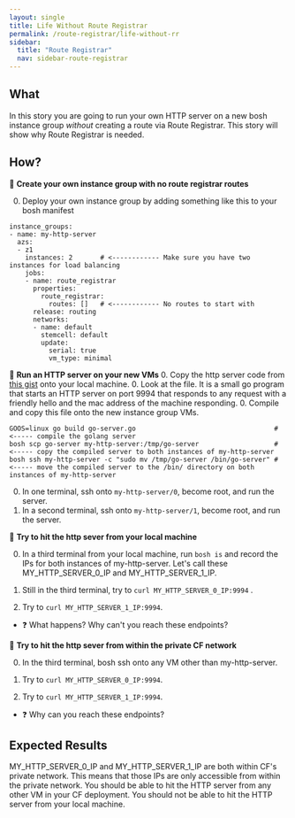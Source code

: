 ```yaml
---
layout: single
title: Life Without Route Registrar
permalink: /route-registrar/life-without-rr
sidebar:
  title: "Route Registrar"
  nav: sidebar-route-registrar
---
```


## What

In this story you are going to run your own HTTP server on a new bosh instance
group _without_ creating a route via Route Registrar. This story will show why
Route Registrar is needed.

## How?

📝 **Create your own instance group with no route registrar routes**

0. Deploy your own instance group by adding something like this to your bosh manifest

```
instance_groups:
- name: my-http-server
  azs:
  - z1
    instances: 2       # <------------ Make sure you have two instances for load balancing
    jobs:
    - name: route_registrar
      properties:
        route_registrar:
          routes: []   # <------------ No routes to start with
      release: routing
      networks:
      - name: default
        stemcell: default
        update:
          serial: true
          vm_type: minimal
```

📝 **Run an HTTP server on your new VMs**
0. Copy the http server code from [this
   gist](https://gist.github.com/ameowlia/2768de0c1d857a9981ed2df9809de6a9)
   onto your local machine.
0. Look at the file. It is a small go program that starts an HTTP server on
   port 9994 that responds to any request with a friendly hello and the mac
   address of the machine responding.
0.  Compile and copy this file onto the new instance group VMs.
  ```
  GOOS=linux go build go-server.go                                   # <----- compile the golang server
  bosh scp go-server my-http-server:/tmp/go-server                   # <----- copy the compiled server to both instances of my-http-server
  bosh ssh my-http-server -c "sudo mv /tmp/go-server /bin/go-server" # <----- move the compiled server to the /bin/ directory on both instances of my-http-server
  ```
0.  In one terminal, ssh onto `my-http-server/0`, become root, and run the server.
0.  In a second terminal, ssh onto `my-http-server/1`, become root, and run the server.

📝 **Try to hit the http sever from your local machine**

0.  In a third terminal from your local machine, run `bosh is` and record the
    IPs for both instances of my-http-server. Let's call these
    MY_HTTP_SERVER_0_IP and MY_HTTP_SERVER_1_IP.

0. Still in the third terminal, try to `curl MY_HTTP_SERVER_0_IP:9994` .

0. Try to `curl MY_HTTP_SERVER_1_IP:9994`.
* ❓ What happens? Why can't you reach these endpoints?

📝 **Try to hit the http sever from within the private CF network**

0. In the third terminal, bosh ssh onto any VM other than my-http-server.

0. Try to `curl MY_HTTP_SERVER_0_IP:9994`.

0. Try to `curl MY_HTTP_SERVER_1_IP:9994`.
* ❓ Why can you reach these endpoints?

## Expected Results

MY_HTTP_SERVER_0_IP and MY_HTTP_SERVER_1_IP are both within CF's private
network. This means that those IPs are only accessible from within the private
network. You should be able to hit the HTTP server from any other VM in your CF
deployment. You should not be able to hit the HTTP server from your local
machine.
